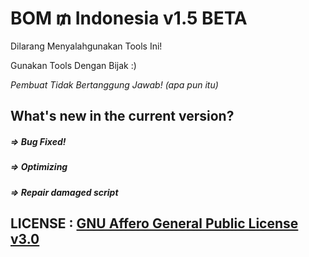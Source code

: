 # BOM $₥$ Indonesia v1.5 BETA

Dilarang Menyalahgunakan Tools Ini!

Gunakan Tools Dengan Bijak :)

_Pembuat Tidak Bertanggung Jawab! (apa pun itu)_

## What's new in the current version?
##### => Bug Fixed!

##### => Optimizing

##### => Repair damaged script

## LICENSE : [GNU Affero General Public License v3.0](https://github.com/thetermuxchoice/BOM-SMS/blob/master/LICENSE)

